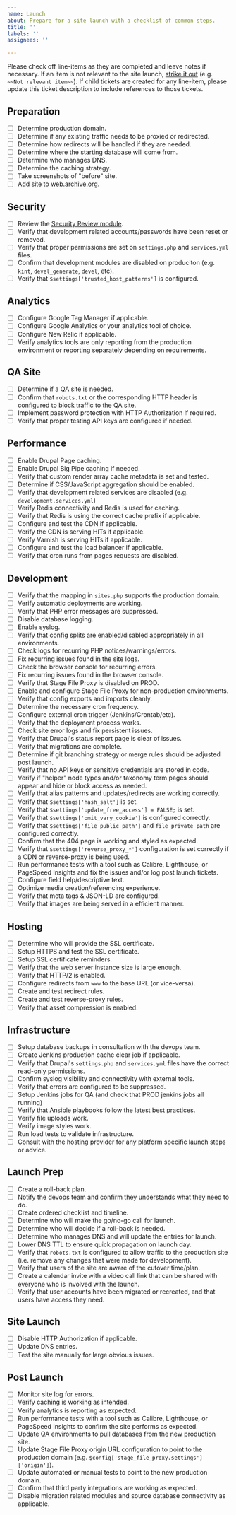```yaml
---
name: Launch
about: Prepare for a site launch with a checklist of common steps.
title: ''
labels: ''
assignees: ''

---
```


Please check off line-items as they are completed and leave notes if necessary.
If an item is not relevant to the site launch, [strike it out](https://docs.github.com/en/github/writing-on-github/basic-writing-and-formatting-syntax#styling-text)
(e.g. `~~Not relevant item~~`). If child tickets are created for any line-item,
please update this ticket description to include references to those tickets.

## Preparation
- [ ] Determine production domain.
- [ ] Determine if any existing traffic needs to be proxied or redirected.
- [ ] Determine how redirects will be handled if they are needed.
- [ ] Determine where the starting database will come from.
- [ ] Determine who manages DNS.
- [ ] Determine the caching strategy.
- [ ] Take screenshots of "before" site.
- [ ] Add site to [web.archive.org](http://web.archive.org/).

## Security
- [ ] Review the [Security Review module](https://www.drupal.org/project/security_review).
- [ ] Verify that development related accounts/passwords have been reset or removed.
- [ ] Verify that proper permissions are set on `settings.php` and
      `services.yml` files.
- [ ] Confirm that development modules are disabled on produciton
      (e.g. `kint`, `devel_generate`, `devel`, etc).
- [ ] Verify that `$settings['trusted_host_patterns']` is configured.

## Analytics
- [ ] Configure Google Tag Manager if applicable.
- [ ] Configure Google Analytics or your analytics tool of choice.
- [ ] Configure New Relic if applicable.
- [ ] Verify analytics tools are only reporting from the production environment
      or reporting separately depending on requirements.

## QA Site
- [ ] Determine if a QA site is needed.
- [ ] Confirm that `robots.txt` or the corresponding HTTP header is configured
      to block traffic to the QA site.
- [ ] Implement password protection with HTTP Authorization if required.
- [ ] Verify that proper testing API keys are configured if needed.

## Performance
- [ ] Enable Drupal Page caching.
- [ ] Enable Drupal Big Pipe caching if needed.
- [ ] Verify that custom render array cache metadata is set and tested.
- [ ] Determine if CSS/JavaScript aggregation should be enabled.
- [ ] Verify that development related services are disabled (e.g.
      `development.services.yml`)
- [ ] Verify Redis connectivity and Redis is used for caching.
- [ ] Verify that Redis is using the correct cache prefix if applicable.
- [ ] Configure and test the CDN if applicable.
- [ ] Verify the CDN is serving HITs if applicable.
- [ ] Verify Varnish is serving HITs if applicable.
- [ ] Configure and test the load balancer if applicable.
- [ ] Verify that cron runs from pages requests are disabled.

## Development
- [ ] Verify that the mapping in `sites.php` supports the production domain.
- [ ] Verify automatic deployments are working.
- [ ] Verify that PHP error messages are suppressed.
- [ ] Disable database logging.
- [ ] Enable syslog.
- [ ] Verify that config splits are enabled/disabled appropriately in all
      environments.
- [ ] Check logs for recurring PHP notices/warnings/errors.
- [ ] Fix recurring issues found in the site logs.
- [ ] Check the browser console for recurring errors.
- [ ] Fix recurring issues found in the browser console.
- [ ] Verify that Stage File Proxy is disabled on PROD.
- [ ] Enable and configure Stage File Proxy for non-production environments.
- [ ] Verify that config exports and imports cleanly.
- [ ] Determine the necessary cron frequency.
- [ ] Configure external cron trigger (Jenkins/Crontab/etc).
- [ ] Verify that the deployment process works.
- [ ] Check site error logs and fix persistent issues.
- [ ] Verify that Drupal's status report page is clear of issues.
- [ ] Verify that migrations are complete.
- [ ] Determine if git branching strategy or merge rules should be adjusted post
      launch.
- [ ] Verify that no API keys or sensitive credentials are stored in code.
- [ ] Verify if "helper" node types and/or taxonomy term pages should appear and
      hide or block access as needed.
- [ ] Verify that alias patterns and updates/redirects are working correctly.
- [ ] Verify that `$settings['hash_salt']` is set.
- [ ] Verify that `$settings['update_free_access'] = FALSE;` is set.
- [ ] Verify that `$settings['omit_vary_cookie']` is configured correctly.
- [ ] Verify that `$settings['file_public_path']` and `file_private_path` are
      configured correctly.
- [ ] Confirm that the 404 page is working and styled as expected.
- [ ] Verify that `$settings['reverse_proxy_*']` configuration is set correctly
      if a CDN or reverse-proxy is being used.
- [ ] Run performance tests with a tool such as Calibre, Lighthouse, or
      PageSpeed Insights and fix the issues and/or log post launch tickets.
- [ ] Configure field help/descriptive text.
- [ ] Optimize media creation/referencing experience.
- [ ] Verify that meta tags & JSON-LD are configured.
- [ ] Verify that images are being served in a efficient manner.

## Hosting
- [ ] Determine who will provide the SSL certificate.
- [ ] Setup HTTPS and test the SSL certificate.
- [ ] Setup SSL certificate reminders.
- [ ] Verify that the web server instance size is large enough.
- [ ] Verify that HTTP/2 is enabled.
- [ ] Configure redirects from `www` to the base URL (or vice-versa).
- [ ] Create and test redirect rules.
- [ ] Create and test reverse-proxy rules.
- [ ] Verify that asset compression is enabled.

## Infrastructure
- [ ] Setup database backups in consultation with the devops team.
- [ ] Create Jenkins production cache clear job if applicable.
- [ ] Verify that Drupal's `settings.php` and `services.yml` files have the
      correct read-only permissions.
- [ ] Confirm syslog visibility and connectivity with external tools.
- [ ] Verify that errors are configured to be suppressed.
- [ ] Setup Jenkins jobs for QA (and check that PROD jenkins jobs all running)
- [ ] Verify that Ansible playbooks follow the latest best practices.
- [ ] Verify file uploads work.
- [ ] Verify image styles work.
- [ ] Run load tests to validate infrastructure.
- [ ] Consult with the hosting provider for any platform specific launch steps
      or advice.

## Launch Prep
- [ ] Create a roll-back plan.
- [ ] Notify the devops team and confirm they understands what they need to do.
- [ ] Create ordered checklist and timeline.
- [ ] Determine who will make the go/no-go call for launch.
- [ ] Determine who will decide if a roll-back is needed.
- [ ] Determine who manages DNS and will update the entries for launch.
- [ ] Lower DNS TTL to ensure quick propagation on launch day.
- [ ] Verify that `robots.txt` is configured to allow traffic to the production
      site (i.e. remove any changes that were made for development).
- [ ] Verify that users of the site are aware of the cutover time/plan.
- [ ] Create a calendar invite with a video call link that can be shared with
      everyone who is involved with the launch.
- [ ] Verify that user accounts have been migrated or recreated, and that users
      have access they need.

## Site Launch
- [ ] Disable HTTP Authorization if applicable.
- [ ] Update DNS entries.
- [ ] Test the site manually for large obvious issues.

## Post Launch
- [ ] Monitor site log for errors.
- [ ] Verify caching is working as intended.
- [ ] Verify analytics is reporting as expected.
- [ ] Run performance tests with a tool such as Calibre, Lighthouse, or
      PageSpeed Insights to confirm the site performs as expected.
- [ ] Update QA environments to pull databases from the new production site.
- [ ] Update Stage File Proxy origin URL configuration to point to the
      production domain (e.g. `$config['stage_file_proxy.settings']['origin']`).
- [ ] Update automated or manual tests to point to the new production domain.
- [ ] Confirm that third party integrations are working as expected.
- [ ] Disable migration related modules and source database connectivity as
      applicable.
